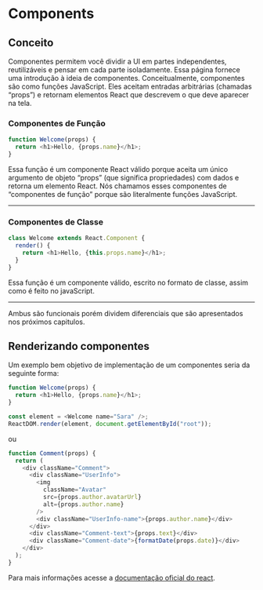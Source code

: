 # Components

## Conceito

Componentes permitem você dividir a UI em partes independentes, reutilizáveis e pensar em cada parte isoladamente. Essa página fornece uma introdução à ideia de componentes.
Conceitualmente, componentes são como funções JavaScript. Eles aceitam entradas arbitrárias (chamadas “props”) e retornam elementos React que descrevem o que deve aparecer na tela.

### Componentes de Função

```js
function Welcome(props) {
  return <h1>Hello, {props.name}</h1>;
}
```

Essa função é um componente React válido porque aceita um único argumento de objeto “props” (que significa propriedades) com dados e retorna um elemento React. Nós chamamos esses componentes de “componentes de função” porque são literalmente funções JavaScript.

---

### Componentes de Classe

```js
class Welcome extends React.Component {
  render() {
    return <h1>Hello, {this.props.name}</h1>;
  }
}
```

Essa função é um componente válido, escrito no formato de classe, assim como é feito no javaScript.

---

Ambus são funcionais porém dividem diferenciais que são apresentados nos próximos capitulos.

## Renderizando componentes

Um exemplo bem objetivo de implementação de um componentes seria da seguinte forma:

```js
function Welcome(props) {
  return <h1>Hello, {props.name}</h1>;
}

const element = <Welcome name="Sara" />;
ReactDOM.render(element, document.getElementById("root"));
```

ou

```js
function Comment(props) {
  return (
    <div className="Comment">
      <div className="UserInfo">
        <img
          className="Avatar"
          src={props.author.avatarUrl}
          alt={props.author.name}
        />
        <div className="UserInfo-name">{props.author.name}</div>
      </div>
      <div className="Comment-text">{props.text}</div>
      <div className="Comment-date">{formatDate(props.date)}</div>
    </div>
  );
}
```

Para mais informações acesse a [documentação oficial do react](https://pt-br.reactjs.org/docs/components-and-props.html).

